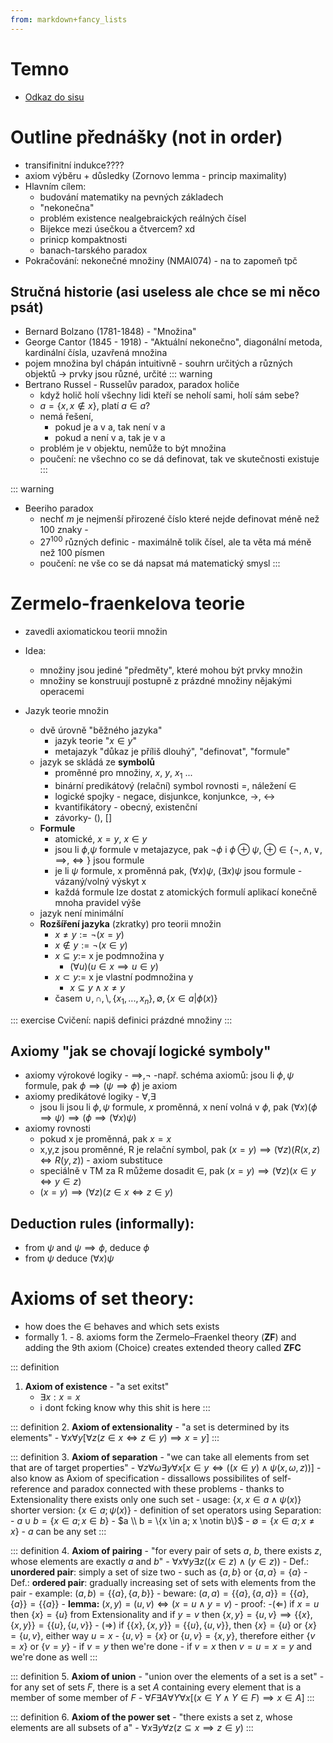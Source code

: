 ```yaml
---
from: markdown+fancy_lists
---
```


# Temno
- [Odkaz do sisu](https://is.cuni.cz/studium/rozvrhng/roz_predmet_macro.php?id=2b7012c4bbb3cbb6b20a1246bebbbbdd&tid=&skr=2024&sem=2&fak=11320&predmet=NAIL063)

# Outline přednášky (not in order)
- transifinitní indukce????
- axiom výběru + důsledky (Zornovo lemma - princip maximality)
- Hlavním cílem:
	- budování matematiky na pevných základech
	- "nekonečna"
	- problém existence nealgebraických reálných čísel
	- Bijekce mezi úsečkou a čtvercem? xd
	- prinicp kompaktnosti
	- banach-tarského paradox
- Pokračování: nekonečné množiny (NMAI074) - na to zapomeň tpč

## Stručná historie (asi useless ale chce se mi něco psát)
- Bernard Bolzano (1781-1848) - "Množina"
- George Cantor (1845 - 1918) - "Aktuální nekonečno", diagonální metoda, kardinální čísla, uzavřená množina
- pojem množina byl chápán intuitivně - souhrn určitých a různých objektů -> prvky jsou různé, určité
::: warning
- Bertrano Russel - Russelův paradox, paradox holiče
	- když holič holí všechny lidi kteří se neholí sami, holí sám sebe?
	- $a=\{x,x\notin x\}$, platí $a\in a$?
	- nemá řešení,
		- pokud je a v a, tak není v a
		- pokud a není v a, tak je v a
	- problém je v objektu, nemůže to být množina
	- poučení: ne všechno co se dá definovat, tak ve skutečnosti existuje
:::

::: warning
- Beeriho paradox
	- nechť $m$ je nejmenší přirozené číslo které nejde definovat méně než 100 znaky -
	- ${27}^{100}$ různých definic - maximálně tolik čísel, ale ta věta má méně než 100 písmen
	- poučení: ne vše co se dá napsat má matematický smysl
:::

# Zermelo-fraenkelova teorie
- zavedli axiomatickou teorii množin
- Idea:
	- množiny jsou jediné "předměty", které mohou být prvky množin
	- množiny se konstruují postupně z prázdné množiny nějakými operacemi

- Jazyk teorie množin
	- dvě úrovně "běžného jazyka"
		- jazyk teorie "$x \in y$"
		- metajazyk "důkaz je příliš dlouhý", "definovat", "formule"
	- jazyk se skládá ze **symbolů**
		- proměnné pro množiny, $x$, $y$, $x_1$ ...
		- binární predikátový (relační) symbol rovnosti =, náležení $\in$
		- logické spojky - negace, disjunkce, konjunkce, ->, <->
		- kvantifikátory - obecný, existenční
		- závorky- (), []
	- **Formule**
		- atomické, $x=y$, $x\in y$
		- jsou li $\phi$,$\psi$ formule v metajazyce, pak $\lnot\phi$ i $\phi\oplus\psi$, $\oplus\in\{\lnot,\land,\lor,\implies,\iff\}$ jsou formule
		- je li $\psi$ formule, x proměnná pak, $(\forall x)\psi$, $(\exists x)\psi$ jsou formule - vázaný/volný výskyt x
		- každá formule lze dostat z atomických formulí aplikací konečně mnoha pravidel výše
	- jazyk není minimální
	- **Rozšíření jazyka** (zkratky) pro teorii množin
		- $x \neq y := \neg(x=y)$
		- $x\notin y := \neg(x\in y)$
		- $x \subseteq y :=$ x je podmnožina y
			- $(\forall u)(u\in x \implies u\in y)$
		- $x \subset y :=$ x je vlastní podmnožina y
			- $x\subseteq y \land x\neq y$
		- časem $\cup, \cap, \setminus, \{x_1,...,x_n\}, \emptyset, \{x \in a | \phi(x)\}$

::: exercise
Cvičení: napiš definici prázdné množiny
:::

## Axiomy "jak se chovají logické symboly"
- axiomy výrokové logiky - $\implies, \neg$
	-např. schéma axiomů: jsou li $\phi, \psi$ formule, pak $\phi \implies (\psi \implies\phi)$ je axiom
- axiomy predikátové logiky - $\forall, \exists$
	- jsou li jsou li $\phi, \psi$ formule, $x$ proměnná, x není volná v $\phi$, pak $(\forall x)(\phi\implies\psi)\implies(\phi\implies(\forall x)\psi)$
- axiomy rovnosti
	- pokud x je proměnná, pak $x=x$
	- x,y,z jsou proměnné, R je relační symbol, pak $(x=y) \implies (\forall z)(R(x,z)\iff R(y,z))$ - axiom substituce
	- speciálně v TM za R můžeme dosadit $\in$, pak $(x=y) \implies (\forall z)(x\in y\iff y \in z)$
	- $(x=y) \implies (\forall z)(z\in x\iff z \in y)$

## Deduction rules (informally):

- from $\psi$ and $\psi \implies \phi$, deduce $\phi$ 
- from $\psi$ deduce $(\forall x)\psi$

# Axioms of set theory:

- how does the $\in$ behaves and which sets exists
- formally 1. - 8. axioms form the Zermelo–Fraenkel theory (**ZF**) and adding the 9th axiom (Choice) creates extended theory called **ZFC**

::: definition
1. **Axiom of existence** - "a set exitst"
    - $\exists x: x = x$
    - i dont fcking know why this shit is here
:::

::: definition
2. **Axiom of extensionality** - "a set is determined by its elements"
    - $\forall x \forall y [\forall z (z \in x \iff z \in y) \implies x = y ]$
:::

::: definition
3. **Axiom of separation** - "we can take all elements from set that are of target properties"
    - $\forall z \forall \omega \exists y \forall x [x \in y \iff ((x \in y) \land \psi(x, \omega, z))]$
    - also know as Axiom of specification
    - dissallows possibilites of self-reference and paradox connected with these problems
    - thanks to Extensionality there exists only one such set
    - usage: $\{x, x \in a \land \psi(x)\}$ shorter version: $\{x \in a; \psi(x)\}$
    - definition of set operators using Separation:
        - $a \cup b = \{x \in a; x \in b\}$
        - $a \\ b = \{x \in a; x \notin b\}$
        - $\emptyset = \{x \in a; x \neq x\}$ - *a* can be any set
:::

::: definition
4. **Axiom of pairing** - "for every pair of sets *a*, *b*, there exists *z*, whose elements are exactly *a* and *b*"
    - $\forall x \forall y \exists z ((x \in z) \land (y \in z))$
    - Def.: **unordered pair**: simply a set of size two
        - such as $\{a, b\}$ or $\{a, a\} = \{a\}$
    - Def.: **ordered pair**: gradually increasing set of sets with elements from the pair
        - example: $(a, b) = \{\{a\}, \{a, b\}\}$ 
        - beware: $(a, a) = \{\{a\}, \{a, a\}\} = \{\{a\}, \{a\}\} = \{\{a\}\}$
    - **lemma:** $(x, y) = (u, v) \iff (x = u \land y = v)$
        - proof: 
            -$(\Leftarrow)$ if $x = u$ then $\{x\} = \{u\}$ from Extensionality
                            and if $y = v$ then $\{x, y\} = \{u, v\} \implies \{\{x\}, \{x, y\}\} = \{\{u\}, \{u, v\}\}$ 
            - $(\Rightarrow)$ if $\{\{x\}, \{x, y\}\} = \{\{u\}, \{u, v\}\}$, then $\{x\} = \{u\}$ or $\{x\} = \{u, v\}$, either way $u = x$
                - $\{u, v\} = \{x\}$ or $\{u, v\} = \{x, y\}$, therefore either $\{v = x\}$ or $\{v = y\}$
                    - if $v = y$ then we're done
                    - if $v = x$ then $v = u = x = y$ and we're done as well
:::

::: definition
5. **Axiom of union** - "union over the elements of a set is a set"
    - for any set of sets *F*, there is a set *A* containing every element that is a member of some member of *F*
    - $\forall F \exists A \forall Y \forall x [(x \in Y \land Y \in F) \implies x \in A]$
:::

::: definition
6. **Axiom of the power set** - "there exists a set z, whose elements are all subsets of a"
    - $\forall x \exists y \forall z (z \subseteq x \implies z \in y)$
:::
